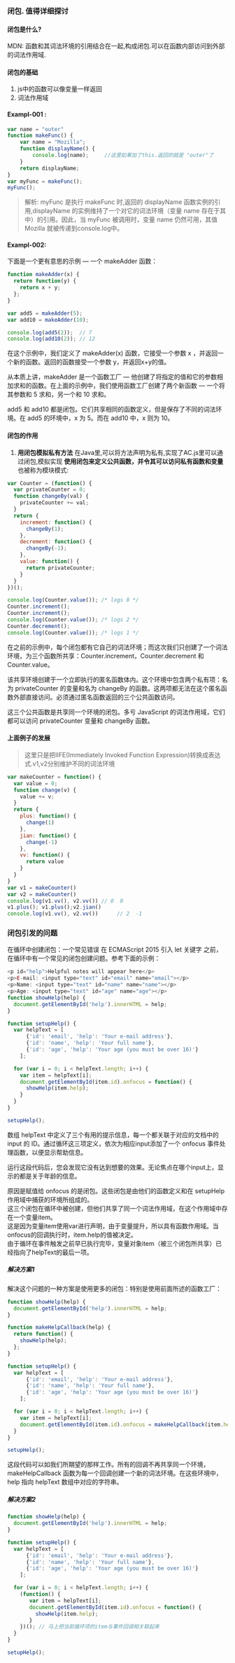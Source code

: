 ### 闭包. 值得详细探讨
#### 闭包是什么?
MDN: 函数和其词法环境的引用结合在一起,构成闭包.可以在函数内部访问到外部的词法作用域.
#### 闭包的基础
1. js中的函数可以像变量一样返回  
2. 词法作用域

#### Exampl-001 :
```js
var name = "outer"
function makeFunc() {
    var name = "Mozilla";
    function displayName() {
        console.log(name);     //这里如果加了this.返回的就是 "outer"了
    }
    return displayName;
}
var myFunc = makeFunc();
myFunc();
```
> 解析: myFunc 是执行 makeFunc 时,返回的 displayName 函数实例的引用,displayName 的实例维持了一个对它的词法环境（变量 name 存在于其中）的引用。因此，当 myFunc 被调用时，变量 name 仍然可用，其值 Mozilla 就被传递到console.log中。  

#### Exampl-002:
下面是一个更有意思的示例 — 一个 makeAdder 函数：  
```js
function makeAdder(x) {
  return function(y) {
    return x + y;
  };
}

var add5 = makeAdder(5);
var add10 = makeAdder(10);

console.log(add5(2));  // 7
console.log(add10(2)); // 12
```
在这个示例中，我们定义了 makeAdder(x) 函数，它接受一个参数 x ，并返回一个新的函数。返回的函数接受一个参数 y，并返回x+y的值。

从本质上讲，makeAdder 是一个函数工厂 — 他创建了将指定的值和它的参数相加求和的函数。在上面的示例中，我们使用函数工厂创建了两个新函数 — 一个将   其参数和 5 求和，另一个和 10 求和。  

add5 和 add10 都是闭包。它们共享相同的函数定义，但是保存了不同的词法环境。在 add5 的环境中，x 为 5。而在 add10 中，x 则为 10。
  
    
#### 闭包的作用
1. **用闭包模拟私有方法**
在Java里,可以将方法声明为私有,实现了AC.js里可以通过闭包,模拟实现
**使用闭包来定义公共函数，并令其可以访问私有函数和变量**  也被称为模块模式:
```js
var Counter = (function() {
  var privateCounter = 0;
  function changeBy(val) {
    privateCounter += val;
  }
  return {
    increment: function() {
      changeBy(1);
    },
    decrement: function() {
      changeBy(-1);
    },
    value: function() {
      return privateCounter;
    }
  }   
})();

console.log(Counter.value()); /* logs 0 */
Counter.increment();
Counter.increment();
console.log(Counter.value()); /* logs 2 */
Counter.decrement();
console.log(Counter.value()); /* logs 1 */
```
在之前的示例中，每个闭包都有它自己的词法环境；而这次我们只创建了一个词法环境，为三个函数所共享：Counter.increment，Counter.decrement 和 Counter.value。

该共享环境创建于一个立即执行的匿名函数体内。这个环境中包含两个私有项：名为 privateCounter 的变量和名为 changeBy 的函数。这两项都无法在这个匿名函数外部直接访问。必须通过匿名函数返回的三个公共函数访问。

这三个公共函数是共享同一个环境的闭包。多亏 JavaScript 的词法作用域，它们都可以访问 privateCounter 变量和 changeBy 函数。
#### 上面例子的发展
>这里只是把IIFE(Immediately Invoked Function Expression)转换成表达式.v1,v2分别维护不同的词法环境
```js
var makeCounter = function() {
  var value = 0;
  function change(v) {
    value += v;
  }
  return {
    plus: function() {
      change(1)
    },
    jian: function() {
      change(-1)
    },
    vv: function() {
      return value
    }
  }
}
var v1 = makeCounter()
var v2 = makeCounter()
console.log(v1.vv(), v2.vv()) // 0  0
v1.plus(); v1.plus();v2.jian()
console.log(v1.vv(), v2.vv())      // 2  -1
```
### 闭包引发的问题
在循环中创建闭包：一个常见错误
在 ECMAScript 2015 引入 let 关键字 之前，在循环中有一个常见的闭包创建问题。参考下面的示例：
```js
<p id="help">Helpful notes will appear here</p>
<p>E-mail: <input type="text" id="email" name="email"></p>
<p>Name: <input type="text" id="name" name="name"></p>
<p>Age: <input type="text" id="age" name="age"></p>
function showHelp(help) {
  document.getElementById('help').innerHTML = help;
}

function setupHelp() {
  var helpText = [
      {'id': 'email', 'help': 'Your e-mail address'},
      {'id': 'name', 'help': 'Your full name'},
      {'id': 'age', 'help': 'Your age (you must be over 16)'}
    ];

  for (var i = 0; i < helpText.length; i++) {
    var item = helpText[i];
    document.getElementById(item.id).onfocus = function() {
      showHelp(item.help);
    }
  }
}

setupHelp(); 
```
数组 helpText 中定义了三个有用的提示信息，每一个都关联于对应的文档中的input 的 ID。通过循环这三项定义，依次为相应input添加了一个 onfocus  事件处理函数，以便显示帮助信息。

运行这段代码后，您会发现它没有达到想要的效果。无论焦点在哪个input上，显示的都是关于年龄的信息。

原因是赋值给 onfocus 的是闭包。这些闭包是由他们的函数定义和在 setupHelp 作用域中捕获的环境所组成的。  
这三个闭包在循环中被创建，但他们共享了同一个词法作用域，在这个作用域中存在一个变量item。  
这是因为变量item使用var进行声明，由于变量提升，所以具有函数作用域。当onfocus的回调执行时，item.help的值被决定。  
由于循环在事件触发之前早已执行完毕，变量对象item（被三个闭包所共享）已经指向了helpText的最后一项。  
##### 解决方案1
解决这个问题的一种方案是使用更多的闭包：特别是使用前面所述的函数工厂：
```js
function showHelp(help) {
  document.getElementById('help').innerHTML = help;
}

function makeHelpCallback(help) {
  return function() {
    showHelp(help);
  };
}

function setupHelp() {
  var helpText = [
      {'id': 'email', 'help': 'Your e-mail address'},
      {'id': 'name', 'help': 'Your full name'},
      {'id': 'age', 'help': 'Your age (you must be over 16)'}
    ];

  for (var i = 0; i < helpText.length; i++) {
    var item = helpText[i];
    document.getElementById(item.id).onfocus = makeHelpCallback(item.help);
  }
}

setupHelp(); 
```
这段代码可以如我们所期望的那样工作。所有的回调不再共享同一个环境，  
makeHelpCallback 函数为每一个回调创建一个新的词法环境。在这些环境中，help 指向 helpText 数组中对应的字符串。
##### 解决方案2 
```js
function showHelp(help) {
  document.getElementById('help').innerHTML = help;
}

function setupHelp() {
  var helpText = [
      {'id': 'email', 'help': 'Your e-mail address'},
      {'id': 'name', 'help': 'Your full name'},
      {'id': 'age', 'help': 'Your age (you must be over 16)'}
    ];

  for (var i = 0; i < helpText.length; i++) {
    (function() {
       var item = helpText[i];
       document.getElementById(item.id).onfocus = function() {
         showHelp(item.help);
       }
    })(); // 马上把当前循环项的item与事件回调相关联起来
  }
}

setupHelp();
```
